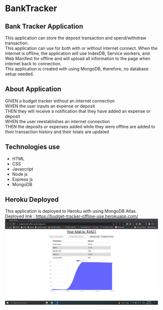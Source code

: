# BankTracker
## Bank Tracker Application
This application can store the deposit transaction and spend/withdraw transaction. <br/>
This application can use for both with or without internet connect. When the internet is offline, the application will use IndexDB, Service workers, 
and Web Manifest for offline and will upload all information to the page when internet back to connection. <br/>
This application is created with using MongoDB, therefore, no database setup needed. 

## About Application
GIVEN a budget tracker without an internet connection<br/>
WHEN the user inputs an expense or deposit<br/>
THEN they will receive a notification that they have added an expense or deposit<br/>
WHEN the user reestablishes an internet connection<br/>
THEN the deposits or expenses added while they were offline are added to their transaction history and their totals are updated<br/>

## Technologies use
- HTML
- CSS
- Javascript
- Node js
- Express js
- MongoDB


## Heroku Deployed
This application is deployed to Heroku with using MongoDB Atlas. <br/>
Deployed link : https://budget-tracker-offline-use.herokuapp.com/
<img src="img/heroku_img.png"><br/>



